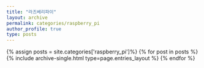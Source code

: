 ```yaml
---
title: "라즈베리파이"
layout: archive
permalink: categories/raspberry_pi
author_profile: true
type: posts
---
```


{% assign posts = site.categories['raspberry_pi']%}
{% for post in posts %} 
  {% include archive-single.html type=page.entries_layout %} 
{% endfor %}
